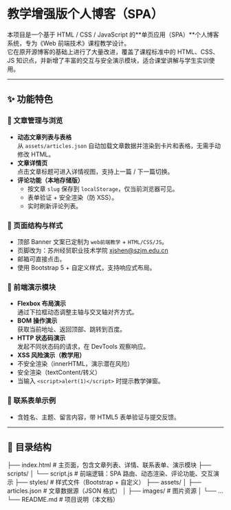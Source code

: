 # 教学增强版个人博客（SPA）

本项目是一个基于 HTML / CSS / JavaScript 的**单页应用（SPA）**个人博客系统，专为《Web 前端技术》课程教学设计。  
它在原开源博客的基础上进行了大量改进，覆盖了课程标准中的 HTML、CSS、JS 知识点，并新增了丰富的交互与安全演示模块，适合课堂讲解与学生实训使用。

---

## ✨ 功能特色

### 📰 文章管理与浏览
- **动态文章列表与表格**  
  从 `assets/articles.json` 自动加载文章数据并渲染到卡片和表格，无需手动修改 HTML。
- **文章详情页**  
  点击文章标题可进入详情视图，支持上一篇 / 下一篇切换。
- **评论功能（本地存储版）**  
  - 按文章 `slug` 保存到 `localStorage`，仅当前浏览器可见。  
  - 表单验证 + 安全渲染（防 XSS）。  
  - 实时刷新评论列表。

### 🎨 页面结构与样式
- 顶部 Banner 文案已定制为 `web前端教学` + `HTML/CSS/JS`。
- 页脚改为：苏州经贸职业技术学院 xjshen@szjm.edu.cn
- 邮箱可直接点击。
- 使用 Bootstrap 5 + 自定义样式，支持响应式布局。

### 🧪 前端演示模块
- **Flexbox 布局演示**  
通过下拉框动态调整主轴与交叉轴对齐方式。
- **BOM 操作演示**  
获取当前地址、返回顶部、跳转到百度。
- **HTTP 状态码演示**  
发起不同状态码的请求，在 DevTools 观察响应。
- **XSS 风险演示（教学用）**  
- 不安全渲染（innerHTML，演示潜在风险）  
- 安全渲染（textContent/转义）  
- 当输入 `<script>alert(1)</script>` 时提示教学弹窗。

### 📑 联系表单示例
- 含姓名、主题、留言内容，带 HTML5 表单验证与提交反馈。

---

## 📂 目录结构
├── index.html # 主页面，包含文章列表、详情、联系表单、演示模块
├── scripts/
│ └── script.js # 前端逻辑：SPA 路由、动态渲染、评论功能、交互演示
├── styles/ # 样式文件（Bootstrap + 自定义）
├── assets/
│ ├── articles.json # 文章数据源（JSON 格式）
│ ├── images/ # 图片资源
│ └── ...
└── README.md # 项目说明（本文档）

